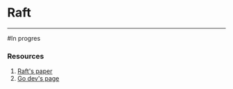 # Raft
***
#In progres

### Resources
1. [Raft's paper](https://raft.github.io/raft.pdf)
2. [Go dev's page](https://pkg.go.dev/)
